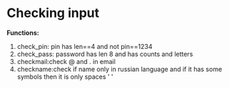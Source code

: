 # Checking input
**Functions:**
1. check_pin: pin has len==4 and not pin==1234
2. check_pass: password has len 8 and has counts and letters
4. checkmail:check @ and . in email
5. checkname:check if name only in russian language and if it has some symbols then it is only spaces ' '
